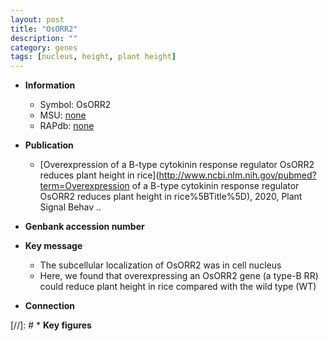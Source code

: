 ```yaml
---
layout: post
title: "OsORR2"
description: ""
category: genes
tags: [nucleus, height, plant height]
---
```


* **Information**  
    + Symbol: OsORR2  
    + MSU: [none](http://rice.plantbiology.msu.edu/cgi-bin/ORF_infopage.cgi?orf=none)  
    + RAPdb: [none](http://rapdb.dna.affrc.go.jp/viewer/gbrowse_details/irgsp1?name=none)  

* **Publication**  
    + [Overexpression of a B-type cytokinin response regulator  OsORR2 reduces plant height in rice](http://www.ncbi.nlm.nih.gov/pubmed?term=Overexpression of a B-type cytokinin response regulator  OsORR2 reduces plant height in rice%5BTitle%5D), 2020, Plant Signal Behav ..

* **Genbank accession number**  

* **Key message**  
    + The subcellular localization of OsORR2 was in cell nucleus
    + Here, we found that overexpressing an OsORR2 gene (a type-B RR) could reduce plant height in rice compared with the wild type (WT)

* **Connection**  

[//]: # * **Key figures**  


